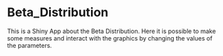# Beta_Distribution
This is a Shiny App about the Beta Distribution. Here it is possible to make some measures and interact with the graphics by changing the values of the parameters. 
